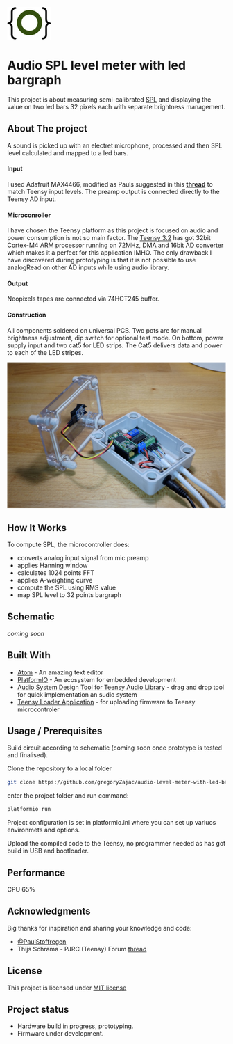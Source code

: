 <a href="http://gz.technology" target="_blank">![logo](doc/logo.png)</a>

# Audio SPL level meter with led bargraph

This project is about measuring semi-calibrated [SPL](https://en.wikipedia.org/wiki/Sound_pressure#Sound_pressure_level) and displaying the value on two led bars 32 pixels each with separate brightness management.

## About The project

A sound is picked up with an electret microphone, processed and then SPL level calculated and mapped to a led bars.

#### Input

I used Adafruit MAX4466, modified as Pauls suggested in this __[thread](https://forum.pjrc.com/threads/40468-Help-with-Basic-Audio-Lib-results?p=126317&viewfull=1#post126317)__ to match Teensy input levels. The preamp output is connected directly to the Teensy AD input.

#### Microconroller
I have chosen the Teensy platform as this project is focused on audio and power consumption is not so main factor. The [Teensy 3.2](https://www.pjrc.com/teensy/teensy31.html) has got 32bit Cortex-M4 ARM processor running on 72MHz, DMA and 16bit AD converter which makes it a perfect for this application IMHO.
The only drawback I have discovered during prototyping is that it is not possible to use analogRead on other AD inputs while using audio library.

#### Output
Neopixels tapes are connected via 74HCT245 buffer.

#### Construction

All components soldered on universal PCB. Two pots are for manual brightness adjustment, dip switch for optional test mode. On bottom, power supply input and two cat5 for LED strips. The Cat5 delivers data and power to each of the LED stripes.

![logo](doc/prototype.jpg)

## How It Works
To compute SPL, the microcontroller does:
- converts analog input signal from mic preamp
- applies Hanning window
- calculates 1024 points FFT
- applies A-weighting curve
- compute the SPL using RMS value
- map SPL level to 32 points bargraph

## Schematic
_coming soon_

## Built With
* [Atom](https://atom.io) - An amazing text editor
* [PlatformIO](https://platformio.org) - An ecosystem for embedded development
* [Audio System Design Tool for Teensy Audio Library](https://www.pjrc.com/teensy/gui/) - drag and drop tool for quick implementation an sudio system
* [Teensy Loader Application](https://www.pjrc.com/teensy/loader.html) - for uploading firmware to Teensy microcontroler

## Usage / Prerequisites
Build circuit according to schematic (coming soon once prototype is tested and finalised).

Clone the repository to a local folder
```bash
git clone https://github.com/gregoryZajac/audio-level-meter-with-led-bargraph.git
```
enter the project folder and run command:
```bash
platformio run
```
Project configuration is set in platformio.ini where you can set up variuos environmets and options.

Upload the compiled code to the Teensy, no programmer needed as has got build in USB and bootloader.

## Performance
CPU 65%

## Acknowledgments
Big thanks for inspiration and sharing your knowledge and code:
- [@PaulStoffregen](https://github.com/PaulStoffregen)
- Thijs Schrama - PJRC (Teensy) Forum [thread](https://forum.pjrc.com/threads/34371-Teensy-3-2-Sound-Level-Meter-(sound-measurement-device))

## License
This project is licensed under [MIT license](http://opensource.org/licenses/mit-license.php)

## Project status
- Hardware build in progress, prototyping.
- Firmware under development.
